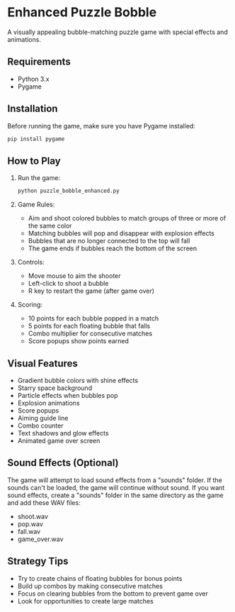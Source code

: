 # Enhanced Puzzle Bobble

A visually appealing bubble-matching puzzle game with special effects and animations.

## Requirements

- Python 3.x
- Pygame

## Installation

Before running the game, make sure you have Pygame installed:

```bash
pip install pygame
```

## How to Play

1. Run the game:
   ```bash
   python puzzle_bobble_enhanced.py
   ```

2. Game Rules:
   - Aim and shoot colored bubbles to match groups of three or more of the same color
   - Matching bubbles will pop and disappear with explosion effects
   - Bubbles that are no longer connected to the top will fall
   - The game ends if bubbles reach the bottom of the screen

3. Controls:
   - Move mouse to aim the shooter
   - Left-click to shoot a bubble
   - R key to restart the game (after game over)

4. Scoring:
   - 10 points for each bubble popped in a match
   - 5 points for each floating bubble that falls
   - Combo multiplier for consecutive matches
   - Score popups show points earned

## Visual Features

- Gradient bubble colors with shine effects
- Starry space background
- Particle effects when bubbles pop
- Explosion animations
- Score popups
- Aiming guide line
- Combo counter
- Text shadows and glow effects
- Animated game over screen

## Sound Effects (Optional)

The game will attempt to load sound effects from a "sounds" folder. If the sounds can't be loaded, the game will continue without sound. If you want sound effects, create a "sounds" folder in the same directory as the game and add these WAV files:
- shoot.wav
- pop.wav
- fall.wav
- game_over.wav

## Strategy Tips

- Try to create chains of floating bubbles for bonus points
- Build up combos by making consecutive matches
- Focus on clearing bubbles from the bottom to prevent game over
- Look for opportunities to create large matches

